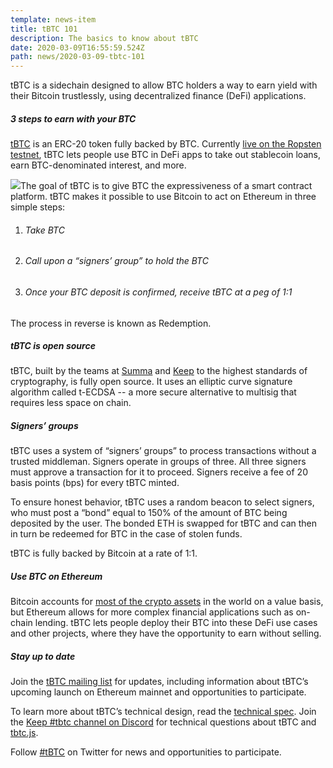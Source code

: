 ```yaml
---
template: news-item
title: tBTC 101
description: The basics to know about tBTC
date: 2020-03-09T16:55:59.524Z
path: news/2020-03-09-tbtc-101
---
```

tBTC is a sidechain designed to allow BTC holders a way to earn yield with their Bitcoin trustlessly, using decentralized finance (DeFi) applications.

##### 3 steps to earn with your BTC

[tBTC](http://tbtc.network) is an ERC-20 token fully backed by BTC. Currently [live on the Ropsten testnet](https://tbtc.network/news/2020-02-14-ropsten), tBTC lets people use BTC in DeFi apps to take out stablecoin loans, earn BTC-denominated interest, and more.

![](https://lh3.googleusercontent.com/Hcbbww1HmPmVgYNdOPMaZzaxCLfrs0tBg_HOYv-LVPRrf-wW-F4CEPTQHNC8yJZJE1HZOspoaVAZvYND9E7RYRca7FFNeHWhu1s22SHZnMjKTBhszGSdsuh6_o-R4bsC8fHJJ-Lx)The goal of tBTC is to give BTC the expressiveness of a smart contract platform. tBTC makes it possible to use Bitcoin to act on Ethereum in three simple steps:

1. ###### Take BTC
2. ###### Call upon a “signers’ group” to hold the BTC
3. ###### Once your BTC deposit is confirmed, receive tBTC at a peg of 1:1

The process in reverse is known as Redemption.

##### tBTC is open source

tBTC, built by the teams at [Summa](https://summa.one/) and [Keep](https://keep.network/) to the highest standards of cryptography, is fully open source. It uses an elliptic curve signature algorithm called t-ECDSA -- a more secure alternative to multisig that requires less space on chain.

##### Signers’ groups

tBTC uses a system of “signers’ groups” to process transactions without a trusted middleman. Signers operate in groups of three. All three signers must approve a transaction for it to proceed. Signers receive a fee of 20 basis points (bps) for every tBTC minted.

To ensure honest behavior, tBTC uses a random beacon to select signers, who must post a “bond” equal to 150% of the amount of BTC being deposited by the user. The bonded ETH is swapped for tBTC and can then in turn be redeemed for BTC in the case of stolen funds.

tBTC is fully backed by Bitcoin at a rate of 1:1.

##### Use BTC on Ethereum

Bitcoin accounts for [most of the crypto assets](https://coinmarketcap.com/charts/) in the world on a value basis, but Ethereum allows for more complex financial applications such as on-chain lending. tBTC lets people deploy their BTC into these DeFi use cases and other projects, where they have the opportunity to earn without selling.

##### Stay up to date

Join the [tBTC mailing list](https://tbtc.network/#mailing-list) for updates, including information about tBTC’s upcoming launch on Ethereum mainnet and opportunities to participate.

To learn more about tBTC’s technical design, read the [technical spec](http://docs.keep.network/tbtc/index.pdf). Join the [Keep #tbtc channel on Discord](https://chat.tbtc.network) for technical questions about tBTC and [tbtc.js](https://tbtc.network/news/2020-02-14-announcing-tbtc-js).

Follow [#tBTC](https://twitter.com/hashtag/tBTC) on Twitter for news and
opportunities to participate.
